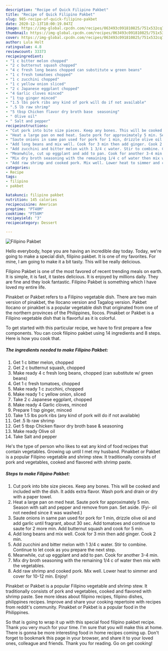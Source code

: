 ```yaml
---
description: "Recipe of Quick Filipino Pakbet"
title: "Recipe of Quick Filipino Pakbet"
slug: 985-recipe-of-quick-filipino-pakbet
date: 2020-12-13T18:00:19.047Z
image: https://img-global.cpcdn.com/recipes/063493c091810825/751x532cq70/filipino-pakbet-recipe-main-photo.jpg
thumbnail: https://img-global.cpcdn.com/recipes/063493c091810825/751x532cq70/filipino-pakbet-recipe-main-photo.jpg
cover: https://img-global.cpcdn.com/recipes/063493c091810825/751x532cq70/filipino-pakbet-recipe-main-photo.jpg
author: Lula Holt
ratingvalue: 4.8
reviewcount: 33373
recipeingredient:
- "1 c bitter melon chopped"
- "2 c butternut squash chopped"
- "4 c fresh long beans chopped can substitute w green beans"
- "1 c fresh tomatoes chopped"
- "1 c zucchini chopped"
- "1 c yellow onion sliced"
- "2 c Japanese eggplant chopped"
- "4 Garlic cloves minced"
- "1 tsp ginger minced"
- "1.5 lbs pork ribs any kind of pork will do if not available"
- ".5 lb raw shrimp"
- "5 tbsp Chicken flavor dry broth base  seasoning"
- " Olive oil"
- " Salt and pepper"
recipeinstructions:
- "Cut pork into bite size pieces. Keep any bones. This will be cooked and included with the dish. It adds extra flavor. Wash pork and drain or dry with a paper towel."
- "Heat a large pan on med heat. Saute pork for approximately 5 min. Season with salt and pepper and remove from pan. Set aside. (Fyi- oil not needed since it was washed.)"
- "Saute onions in same pan used for pork for 1 min, drizzle olive oil and add garlic until fragrant, about 30 sec. Add tomatoes and continue to saute for 2 more min. Add butternut squash and cook for 5 min."
- "Add long beans and mix well. Cook for 3 min then add ginger. Cook 2 min."
- "Add zucchini and bitter melon with 1 3/4 c water. Stir to combine. Continue to let cook as you prepare the next step."
- "Meanwhile, cut up eggplant and add to pan. Cook for another 3-4 min."
- "Mix dry broth seasoning with the remaining 1/4 c of water then mix with the vegetables."
- "Add raw shrimp and cooked pork. Mix well. Lower heat to simmer and cover for 10-12 min. Enjoy!"
categories:
- Recipe
tags:
- filipino
- pakbet

katakunci: filipino pakbet 
nutrition: 145 calories
recipecuisine: American
preptime: "PT40M"
cooktime: "PT50M"
recipeyield: "3"
recipecategory: Dessert

---
```



![Filipino Pakbet](https://img-global.cpcdn.com/recipes/063493c091810825/751x532cq70/filipino-pakbet-recipe-main-photo.jpg)

Hello everybody, hope you are having an incredible day today. Today, we're going to make a special dish, filipino pakbet. It is one of my favorites. For mine, I am going to make it a bit tasty. This will be really delicious.

Filipino Pakbet is one of the most favored of recent trending meals on earth. It is simple, it is fast, it tastes delicious. It is enjoyed by millions daily. They are fine and they look fantastic. Filipino Pakbet is something which I have loved my entire life.

Pinakbet or Pakbet refers to a Filipino vegetable dish. There are two main version of pinakbet, the Ilocano version and Tagalog version. Pakbet Ilocano or pinakbet is a popular vegetable dish that originated from one of the northern provinces of the Philippines, Ilocos. Pinakbet or Pakbet is a Filipino vegetable dish that is flavorful as it is colorful.


To get started with this particular recipe, we have to first prepare a few components. You can cook filipino pakbet using 14 ingredients and 8 steps. Here is how you cook that.

<!--inarticleads1-->

##### The ingredients needed to make Filipino Pakbet:

1. Get 1 c bitter melon, chopped
1. Get 2 c butternut squash, chopped
1. Make ready 4 c fresh long beans, chopped (can substitute w/ green beans)
1. Get 1 c fresh tomatoes, chopped
1. Make ready 1 c zucchini, chopped
1. Make ready 1 c yellow onion, sliced
1. Take 2 c Japanese eggplant, chopped
1. Make ready 4 Garlic cloves, minced
1. Prepare 1 tsp ginger, minced
1. Take 1.5 lbs pork ribs (any kind of pork will do if not available)
1. Get .5 lb raw shrimp
1. Get 5 tbsp Chicken flavor dry broth base &amp; seasoning
1. Make ready  Olive oil
1. Take  Salt and pepper


He&#39;s the type of person who likes to eat any kind of food recipes that contain vegetables. Growing up until I met my husband. Pinakbet or Pakbet is a popular Filipino vegetable and shrimp stew. It traditionally consists of pork and vegetables, cooked and flavored with shrimp paste. 

<!--inarticleads2-->

##### Steps to make Filipino Pakbet:

1. Cut pork into bite size pieces. Keep any bones. This will be cooked and included with the dish. It adds extra flavor. Wash pork and drain or dry with a paper towel.
1. Heat a large pan on med heat. Saute pork for approximately 5 min. Season with salt and pepper and remove from pan. Set aside. (Fyi- oil not needed since it was washed.)
1. Saute onions in same pan used for pork for 1 min, drizzle olive oil and add garlic until fragrant, about 30 sec. Add tomatoes and continue to saute for 2 more min. Add butternut squash and cook for 5 min.
1. Add long beans and mix well. Cook for 3 min then add ginger. Cook 2 min.
1. Add zucchini and bitter melon with 1 3/4 c water. Stir to combine. Continue to let cook as you prepare the next step.
1. Meanwhile, cut up eggplant and add to pan. Cook for another 3-4 min.
1. Mix dry broth seasoning with the remaining 1/4 c of water then mix with the vegetables.
1. Add raw shrimp and cooked pork. Mix well. Lower heat to simmer and cover for 10-12 min. Enjoy!


Pinakbet or Pakbet is a popular Filipino vegetable and shrimp stew. It traditionally consists of pork and vegetables, cooked and flavored with shrimp paste. See more ideas about filipino recipes, filipino dishes, philippines recipes. Improve and share your cooking repertoire with recipes from reddit&#39;s community. Pinakbet or Pakbet is a popular food in the Philippines. 

So that is going to wrap it up with this special food filipino pakbet recipe. Thank you very much for your time. I'm sure that you will make this at home. There is gonna be more interesting food in home recipes coming up. Don't forget to bookmark this page in your browser, and share it to your loved ones, colleague and friends. Thank you for reading. Go on get cooking!
